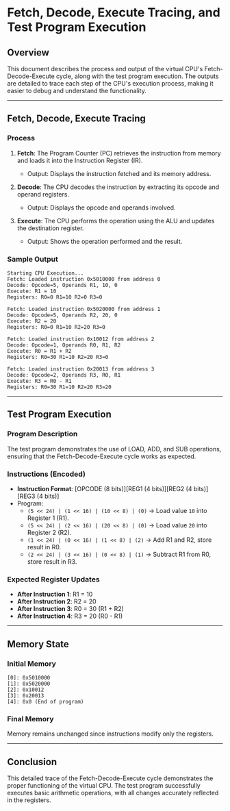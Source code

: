 
# Fetch, Decode, Execute Tracing, and Test Program Execution

## Overview

This document describes the process and output of the virtual CPU's Fetch-Decode-Execute cycle, along with the test program execution. The outputs are detailed to trace each step of the CPU's execution process, making it easier to debug and understand the functionality.

---

## Fetch, Decode, Execute Tracing

### Process
1. **Fetch**: The Program Counter (PC) retrieves the instruction from memory and loads it into the Instruction Register (IR).  
   - Output: Displays the instruction fetched and its memory address.

2. **Decode**: The CPU decodes the instruction by extracting its opcode and operand registers.  
   - Output: Displays the opcode and operands involved.

3. **Execute**: The CPU performs the operation using the ALU and updates the destination register.  
   - Output: Shows the operation performed and the result.

### Sample Output
```
Starting CPU Execution...
Fetch: Loaded instruction 0x5010000 from address 0
Decode: Opcode=5, Operands R1, 10, 0
Execute: R1 = 10
Registers: R0=0 R1=10 R2=0 R3=0 

Fetch: Loaded instruction 0x5020000 from address 1
Decode: Opcode=5, Operands R2, 20, 0
Execute: R2 = 20
Registers: R0=0 R1=10 R2=20 R3=0 

Fetch: Loaded instruction 0x10012 from address 2
Decode: Opcode=1, Operands R0, R1, R2
Execute: R0 = R1 + R2
Registers: R0=30 R1=10 R2=20 R3=0 

Fetch: Loaded instruction 0x20013 from address 3
Decode: Opcode=2, Operands R3, R0, R1
Execute: R3 = R0 - R1
Registers: R0=30 R1=10 R2=20 R3=20 
```

---

## Test Program Execution

### Program Description
The test program demonstrates the use of LOAD, ADD, and SUB operations, ensuring that the Fetch-Decode-Execute cycle works as expected.

### Instructions (Encoded)
- **Instruction Format**: [OPCODE (8 bits)][REG1 (4 bits)][REG2 (4 bits)][REG3 (4 bits)]
- Program:
    - `(5 << 24) | (1 << 16) | (10 << 8) | (0)` → Load value `10` into Register 1 (R1).
    - `(5 << 24) | (2 << 16) | (20 << 8) | (0)` → Load value `20` into Register 2 (R2).
    - `(1 << 24) | (0 << 16) | (1 << 8) | (2)` → Add R1 and R2, store result in R0.
    - `(2 << 24) | (3 << 16) | (0 << 8) | (1)` → Subtract R1 from R0, store result in R3.

### Expected Register Updates
- **After Instruction 1**: R1 = 10
- **After Instruction 2**: R2 = 20
- **After Instruction 3**: R0 = 30 (R1 + R2)
- **After Instruction 4**: R3 = 20 (R0 - R1)

---

## Memory State

### Initial Memory
```
[0]: 0x5010000
[1]: 0x5020000
[2]: 0x10012
[3]: 0x20013
[4]: 0x0 (End of program)
```

### Final Memory
Memory remains unchanged since instructions modify only the registers.

---

## Conclusion

This detailed trace of the Fetch-Decode-Execute cycle demonstrates the proper functioning of the virtual CPU. The test program successfully executes basic arithmetic operations, with all changes accurately reflected in the registers.
